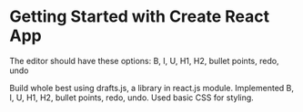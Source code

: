# Getting Started with Create React App


The editor should have these options: B, I, U, H1, H2, bullet points, redo, undo

Build whole best using drafts.js, a library in react.js module. Implemented B, I, U, H1, H2, bullet points, redo, undo. Used basic CSS for styling.
